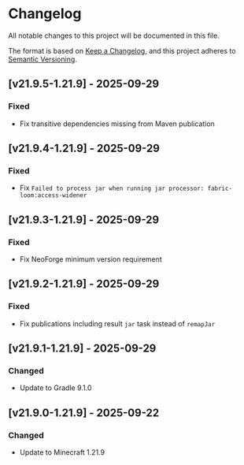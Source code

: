 # Changelog

All notable changes to this project will be documented in this file.

The format is based on [Keep a Changelog](https://keepachangelog.com/en/1.1.0/),
and this project adheres to [Semantic Versioning](https://semver.org/spec/v2.0.0.html).

## [v21.9.5-1.21.9] - 2025-09-29

### Fixed

- Fix transitive dependencies missing from Maven publication

## [v21.9.4-1.21.9] - 2025-09-29

### Fixed

- Fix `Failed to process jar when running jar processor: fabric-loom:access-widener`

## [v21.9.3-1.21.9] - 2025-09-29

### Fixed

- Fix NeoForge minimum version requirement

## [v21.9.2-1.21.9] - 2025-09-29

### Fixed

- Fix publications including result `jar` task instead of `remapJar`

## [v21.9.1-1.21.9] - 2025-09-29

### Changed

- Update to Gradle 9.1.0

## [v21.9.0-1.21.9] - 2025-09-22

### Changed

- Update to Minecraft 1.21.9
